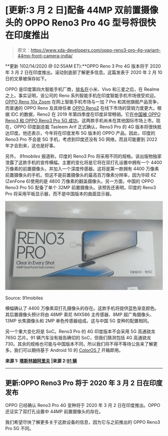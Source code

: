 # [更新:3 月 2 日]配备 44MP 双前置摄像头的 OPPO Reno3 Pro 4G 型号将很快在印度推出

> 原文：<https://www.xda-developers.com/oppo-reno3-pro-4g-variant-44mp-front-camera-india/>

**更新 1(02/14/2020 @ 02:55AM ET):**OPPO Reno 3 Pro 4G 版本将于 2020 年 3 月 2 日在印度推出。滚动到底部了解更多信息。这篇发表于 2020 年 2 月 10 日的文章被保存如下。

OPPO 是印度第四大智能手机厂商，[排名在](https://www.xda-developers.com/vivo-overtakes-samsung-india/)小米、Vivo 和三星之后，在 Realme 之上。事实证明，该公司的 Reno 系列智能手机在印度智能手机市场很受欢迎。 [OPPO Reno 10x Zoom](https://www.xda-developers.com/oppo-reno-10x-zoom-review/) 在网上智能手机市场与一加 7 Pro 和其他旗舰产品竞争，而普通的 OPPO Reno 及其继任者 [OPPO Reno2](https://www.xda-developers.com/oppo-reno2-review-a-solidly-mid-range-smartphone/) 在线下市场的营销力度更大。根据 IDC 的数据，Reno2 在 2019 年第四季度在印度非常畅销。它[在中国被 OPPO Reno3 和 OPPO Reno3 Pro 5G 成功](https://www.xda-developers.com/oppo-reno3-pro-5g-quad-rear-camera-china-launch/)。这两款手机尚未在其他国际市场上市。现在，OPPO 印度副总裁 Tasleem Arif 正式确认，Reno3 Pro 的 4G 版本将很快抵达印度。他还表示，今年将在印度发布 5G 版本的 OPPO 产品。因此，印度的 Reno3 Pro 不会是 5G 手机，考虑到印度还没有 5G 网络，而且可能要到 2022 年才会到来，这也是好事。

另外， *91mobiles* 报道称，印度的 Reno3 Pro 将采用不同的规格。该出版物独家泄露了这款手机的宣传横幅。主要的变化将是它将在双打孔设置中拥有一个 4400 万像素的前置摄像头，并加入一个深度传感器。这将是第一款拥有 4400 万像素前置摄像头的手机，但这不是前置摄像头的最高百万像素分辨率，因为华硕 6Z (ZenFone 6)使用的是 4800 万像素的翻盖摄像头。另一方面，中国的 OPPO Reno3 Pro 5G 配备了单个 32MP 前置摄像头。该预告还表明，印度的 Reno3 Pro 将采用平板显示器，而不是中国版本的曲面显示器。

 <picture>![OPPO Reno3 Pro 4G variant India](img/85b161e78ac7d075d488b892d784e78f.png)</picture> 

Source: 91mobiles

横幅确认了 4400 万像素双打孔摄像头的存在。这款手机将提供蓝色渐变颜色。其后置摄像头预计将由 48MP 索尼 IMX586 主传感器、8MP 超广角摄像头、13MP 长焦摄像头和 2MP 单色传感器组成。这与中国 5G 变种的配置相同。

另一个重大变化将是 SoC。Reno3 Pro 的 4G 印度版本不会采用 5G 高通骁龙 765G 芯片。91 辆汽车没有报告确切的 SoC，但我们猜测包括 4G 高通骁龙 730。其余的规格也可能与中国版本不同，所以我们将不得不等待公告来了解更多。我们可以期待基于 Android 10 的 [ColorOS 7](https://www.xda-developers.com/oppo-coloros-7-review/) 开箱即用。

**来源 1: [塔斯林姆阿里夫](https://twitter.com/tasleemarifk/status/1226746625055432704) |来源 2:[91 辆](https://www.91mobiles.com/hub/oppo-reno-3-pro-44mp-dual-selfie-cameras-confirmed-poster-exclusive/)**

* * *

## 更新:OPPO Reno3 Pro 将于 2020 年 3 月 2 日在印度发布

OPPO 已经确认 Reno3 Pro 4G 变种将于 2020 年 3 月 2 日在印度推出。OPPO 还证实了双打孔设置中 44MP 前置摄像头的存在。

我们希望尽快了解更多关于这款设备的信息，因为它与之前推出的 OPPO Reno3 Pro 5G 不同。